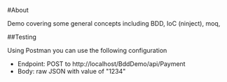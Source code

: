 #About

Demo covering some general concepts including BDD, IoC (ninject), moq,

##Testing

Using Postman you can use the following configuration

- Endpoint: POST to http://localhost/BddDemo/api/Payment
- Body: raw JSON with value of "1234"
